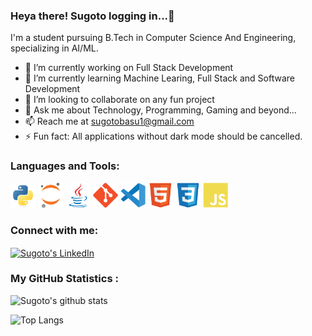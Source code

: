 ### Heya there! Sugoto logging in...👋

I'm a student pursuing B.Tech in Computer Science And Engineering, specializing in AI/ML.

- 🔭 I’m currently working on Full Stack Development
- 🌱 I’m currently learning Machine Learing, Full Stack and Software Development
- 👯 I’m looking to collaborate on any fun project
- 💬 Ask me about Technology, Programming, Gaming and beyond...
- 📫 Reach me at sugotobasu1@gmail.com
- ⚡ Fun fact: All applications without dark mode should be cancelled.

<h3 align="left">Languages and Tools:</h3>
<p align="left">
<img src="https://raw.githubusercontent.com/devicons/devicon/master/icons/python/python-original.svg" alt="HTML" width="40px"/>
<img src="https://raw.githubusercontent.com/devicons/devicon/master/icons/jupyter/jupyter-original.svg" alt="HTML" width="40px"/>
<img src="https://raw.githubusercontent.com/devicons/devicon/master/icons/java/java-original.svg" alt="HTML" width="40px"/>
<img src="https://raw.githubusercontent.com/devicons/devicon/master/icons/git/git-original.svg" alt="HTML" width="40px"/>
<img src="https://raw.githubusercontent.com/devicons/devicon/master/icons/vscode/vscode-original.svg" alt="HTML" width="40px"/>
<img src="https://raw.githubusercontent.com/devicons/devicon/master/icons/html5/html5-original.svg" alt="HTML" width="40px"/>
<img src="https://raw.githubusercontent.com/devicons/devicon/master/icons/css3/css3-original.svg" alt="HTML" width="40px"/>
<img src="https://raw.githubusercontent.com/devicons/devicon/master/icons/javascript/javascript-plain.svg" alt="HTML" width="40px"/>
</p>

<h3 align="left">Connect with me:</h3>
<p align="left">
<a href="https://www.linkedin.com/in/sugotobasu" target="blank"><img align="center" src="https://raw.githubusercontent.com/rahuldkjain/github-profile-readme-generator/master/src/images/icons/Social/linked-in-alt.svg" alt="Sugoto's LinkedIn" height="30" width="40" /></a>
</p>

<h3 align="left">My GitHub Statistics :</h3>
<p align="left">

![Sugoto's github stats](https://github-readme-stats.vercel.app/api?username=sugoto&count_private=true&show_icons=True)

![Top Langs](https://github-readme-stats.vercel.app/api/top-langs/?username=sugoto&exclude_repo=dotfiles)
</p>
